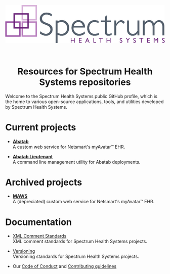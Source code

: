 <div align="center">

![AbatabLogo](https://github.com/spectrum-health-systems/.github/blob/main/profile/Resources/Images/Logos/SHS_4C_logo.png)

<br>

# Resources for Spectrum Health Systems repositories

</div>

Welcome to the Spectrum Health Systems public GitHub profile, which is the home to various open-source applications, tools, and utilities developed by Spectrum Health Systems.

# Current projects

* [**Abatab**](https://github.com/spectrum-health-systems/Abatab)  
A custom web service for Netsmart's myAvatar™ EHR.

* [**Abatab Lieutenant**](https://github.com/spectrum-health-systems/AbatabLieutenant)  
A command line management utility for Abatab deployments.

# Archived projects

* [**MAWS**](https://github.com/spectrum-health-systems/MAWS)  
A (depreciated) custom web service for Netsmart's myAvatar™ EHR.

# Documentation

* [XML Comment Standards](./Documentation/XmlCommentStandards.md)  
XML comment standards for Spectrum Health Systems projects.

* [Versioning](./Documentation/VersioningStandards.md)  
Versioning standards for Spectrum Health Systems projects.

* Our [Code of Conduct](../CODE_OF_CONDUCT.md) and [Contributing guidelines](../CONTRIBUTING.md)
